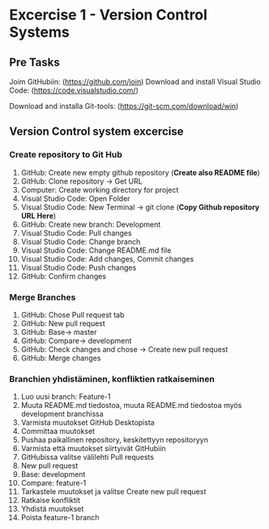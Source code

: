# Excercise 1 - Version Control Systems
## Pre Tasks
Joim GitHubiin: (https://github.com/join)
Download and install Visual Studio Code: (https://code.visualstudio.com/)

Download and installa Git-tools: (https://git-scm.com/download/win)

## Version Control system excercise
### Create repository to Git Hub
1. GitHub: Create new empty github repository (__Create also README file__)
2. GitHub: Clone repository -> Get URL
3. Computer: Create working directory for project
4. Visual Studio Code: Open Folder
5. Visual Studio Code: New Terminal -> git clone (__Copy Github repository URL Here__)
6. GitHub: Create new branch: Development
7. Visual Studio Code: Pull changes
8. Visual Studio Code: Change branch
9. Visual Studio Code: Change README.md file
10. Visual Studio Code: Add changes, Commit changes
10. Visual Studio Code: Push changes
11. GitHub: Confirm changes

### Merge Branches
1. GitHub: Chose Pull request tab
2. GitHub: New pull request
3. GitHub: Base-> master
4. GitHub: Compare-> development
5. GitHub: Check changes and chose -> Create new pull request
6. GitHub: Merge changes

### Branchien yhdistäminen, konfliktien ratkaiseminen
1. Luo uusi branch: Feature-1
2. Muuta README.md tiedostoa, muuta README.md tiedostoa myös development branchissa
3. Varmista muutokset GitHub Desktopista
4. Committaa muutokset
5. Pushaa paikallinen repository, keskitettyyn repositoryyn
6. Varmista että muutokset siirtyivät GitHubiin
7. GitHubissa valitse välilehti Pull requests
8. New pull request
9. Base: development
10. Compare: feature-1
11. Tarkastele muutokset ja valitse Create new pull request
12. Ratkaise konfliktit
13. Yhdistä muutokset
14. Poista feature-1 branch